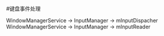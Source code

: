 #键盘事件处理

WindowManagerService -> InputManager -> mInputDispacher
WindowManagerService -> InputManager -> mInputReader
